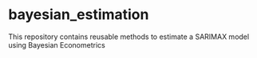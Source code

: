 # bayesian_estimation
This repository contains reusable methods to estimate a SARIMAX model using Bayesian Econometrics
